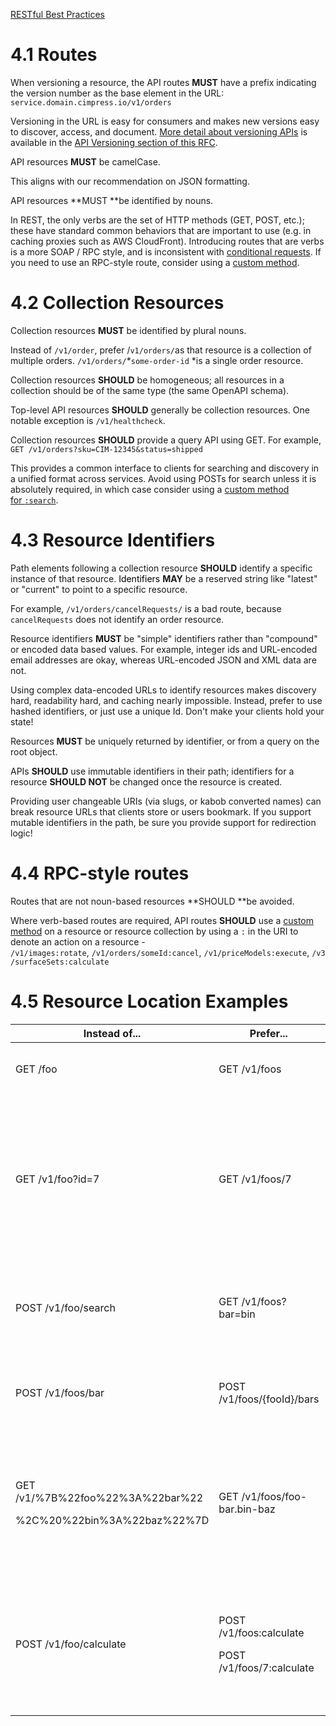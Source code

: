 [RESTful Best Practices](Home)

4.1 Routes
==========

When versioning a resource, the API routes **MUST** have a prefix
indicating the version number as the base element in the URL:
`service.domain.cimpress.io/v1/orders`

<span
class="aui-icon aui-icon-small aui-iconfont-info confluence-information-macro-icon"></span>

Versioning in the URL is easy for consumers and makes new versions easy
to discover, access, and document. [More detail about versioning
APIs](2-API-Versioning) is available in the [API
Versioning section of this RFC](2-API-Versioning).

API resources **MUST** be camelCase.

<span
class="aui-icon aui-icon-small aui-iconfont-info confluence-information-macro-icon"></span>

This aligns with our recommendation on JSON formatting.

API resources **MUST **be identified by nouns.

<span
class="aui-icon aui-icon-small aui-iconfont-info confluence-information-macro-icon"></span>

In REST, the only verbs are the set of HTTP methods (GET, POST, etc.);
these have standard common behaviors that are important to use (e.g. in
caching proxies such as AWS CloudFront). Introducing routes that are
verbs is a more SOAP / RPC style, and is inconsistent
with <a href="https://tools.ietf.org/html/rfc7232" class="external-link">conditional requests</a>.
If you need to use an RPC-style route, consider using a [custom
method](https://cimpress-support.atlassian.net/wiki/spaces/RFC/pages/260112524/6+Resource+Operations#id-6ResourceOperations-ResourceUpdates(Custommethods)).

4.2 Collection Resources
========================

Collection resources **MUST** be identified by plural nouns.

<span
class="aui-icon aui-icon-small aui-iconfont-info confluence-information-macro-icon"></span>

Instead of `/v1/order`, prefer /`v1/orders/`as that resource is a
collection of multiple orders. `/v1/orders/`*`some-order-id` *is a
single order resource.

Collection resources **SHOULD** be homogeneous; all resources in a
collection should be of the same type (the same OpenAPI schema).

Top-level API resources **SHOULD** generally be collection resources.
One notable exception is `/v1/healthcheck`.

Collection resources **SHOULD** provide a query API using GET. For
example, `GET /v1/orders?sku=CIM-12345&status=shipped`

<span
class="aui-icon aui-icon-small aui-iconfont-info confluence-information-macro-icon"></span>

This provides a common interface to clients for searching and discovery
in a unified format across services. Avoid using POSTs for search unless
it is absolutely required, in which case consider using a [custom method
for `:search`](https://cimpress-support.atlassian.net/wiki/spaces/RFC/pages/260112524/6+Resource+Operations#id-6ResourceOperations-ResourceUpdates(Custommethods)).

4.3 Resource Identifiers
========================

Path elements following a collection resource **SHOULD** identify a
specific instance of that resource. <span
style="color: rgb(0,0,0);">Identifiers</span> **MAY** be a reserved
string like "latest" or "current" to point to a specific resource.

<span
class="aui-icon aui-icon-small aui-iconfont-info confluence-information-macro-icon"></span>

For example, `/v1/orders/cancelRequests/` is a bad route, because
`cancelRequests` does not identify an order resource.

Resource identifiers **MUST** be "simple" identifiers rather than
"compound" or encoded data based values. For example, integer ids and
URL-encoded email addresses are okay, whereas URL-encoded JSON and XML
data are not.

<span
class="aui-icon aui-icon-small aui-iconfont-info confluence-information-macro-icon"></span>

Using complex data-encoded URLs to identify resources makes discovery
hard, readability hard, and caching nearly impossible. Instead, prefer
to use hashed identifiers, or just use a unique Id. Don't make your
clients hold your state!

Resources **MUST** be uniquely returned by identifier, or from a query
on the root object.

APIs **SHOULD** use immutable identifiers in their path; identifiers for
a resource **SHOULD NOT** be changed once the resource is created.

<span
class="aui-icon aui-icon-small aui-iconfont-info confluence-information-macro-icon"></span>

Providing user changeable URIs (via slugs, or kabob converted names) can
break resource URLs that clients store or users bookmark. If you support
mutable identifiers in the path, be sure you provide support for
redirection logic!

  

4.4 RPC-style routes
====================

Routes that are not noun-based resources **SHOULD **be avoided.

Where verb-based routes are required, API routes **SHOULD** use a
[custom
method](https://cimpress-support.atlassian.net/wiki/spaces/RFC/pages/260112524/6+Resource+Operations#id-6ResourceOperations-ResourceUpdates(Custommethods))
on a resource or resource collection by using a `:` in the URI to denote
an action on a resource -
`/v1/images:rotate`, `/v1/orders/someId:cancel`, `/v1/priceModels:execute`, `/v3/surfaceSets:calculate`

  

4.5 Resource Location Examples
==============================

<table style="width:100%;">
<colgroup>
<col style="width: 14%" />
<col style="width: 14%" />
<col style="width: 70%" />
</colgroup>
<thead>
<tr class="header">
<th>Instead of...</th>
<th>Prefer...</th>
<th>Why?</th>
</tr>
</thead>
<tbody>
<tr class="odd">
<td>GET /foo</td>
<td>GET /v1/foos</td>
<td>Version your API, and make your resource names plural.</td>
</tr>
<tr class="even">
<td>GET /v1/foo?id=7</td>
<td>GET /v1/foos/7</td>
<td>Access your resources by Id, and save query parameters for actual queries. ?id=7 is fine, but that API should return a collection resource, not just the entity 7.</td>
</tr>
<tr class="odd">
<td>POST /v1/foo/search</td>
<td>GET /v1/foos?bar=bin</td>
<td>User query string parameters for their intent - querying a collection of resources.</td>
</tr>
<tr class="even">
<td>POST /v1/foos/bar</td>
<td>POST /v1/foos/{fooId}/bars</td>
<td>Identify your resources uniquely, and treat sub-resources with respect.</td>
</tr>
<tr class="odd">
<td><p>GET /v1/%7B%22foo%22%3A%22bar%22</p>
<p>%2C%20%22bin%3A%22baz%22%7D</p></td>
<td>GET /v1/foos/foo-bar.bin-baz</td>
<td>JSON in a URL is a great way to break things like caching and readability. Use a hash code for small data, or generate an Identifier.</td>
</tr>
<tr class="even">
<td>POST /v1/foo/calculate</td>
<td><p>POST /v1/foos:calculate</p>
<p>POST /v1/foos/7:calculate</p></td>
<td>Prefer using a [custom method](6-Resource-Operations) for action-based URLs instead of trying to shove verbs into resource names.</td>
</tr>
</tbody>
</table>

